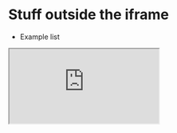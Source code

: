 # Stuff outside the iframe
- Example list

<iframe src="https://google.com/" class="yes">a</iframe>
